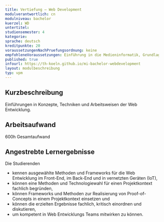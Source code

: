 ```yaml
---
title: Vertiefung – Web Development 
modulverantwortlich: cn
modulniveau: bachelor
kuerzel: WD
untertitel:
studiensemester: 4
kategorie:
sprache: deutsch
kreditpunkte: 20
voraussetzungenNachPruefungsordnung: keine
empfohleneVoraussetzungen: Einführung in die Medieninformatik, Grundlagen des Web, Algorithmen und Programmierung, Paradigmen der Programmierung, MCI, Screendesign, Betriebssysteme und verteilte Systeme
published: true
infourl: https://th-koeln.github.io/mi-bachelor-webdevelopment
layout: modulbeschreibung
typ: vpm
---
```


## Kurzbeschreibung
Einführungen in Konzepte, Techniken und Arbeitsweisen der Web Entwicklung.

## Arbeitsaufwand
600h Gesamtaufwand

## Angestrebte Lernergebnisse
Die Studierenden
- kennen ausgewählte Methoden und Frameworks für die Web Entwicklung im Front-End, im Back-End und in vernetzten Geräten (IoT),
- können eine Methoden und Technologiewahl für einen Projektkontext fachlich begründen,
- können Frameworks und Methoden zur Realisierung von Proof-of-Concepts in einem Projektkontext einsetzen und
- können die erzielten Ergebnisse fachlich, kritisch einordnen und diskutieren,
- um kompetent in Web Entwicklungs Teams mitwirken zu können.

